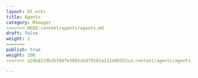 ```yaml
---
layout: bt_wiki
title: Agents
category: Manager
<<<<<<< HEAD:content/agents/agents.md
draft: false
weight: 1
=======
publish: true
weight: 200
>>>>>>> a2dbd129b2bf0dfe3085a5d79581a212a98352ca:content/agents/agents.md

---
```

